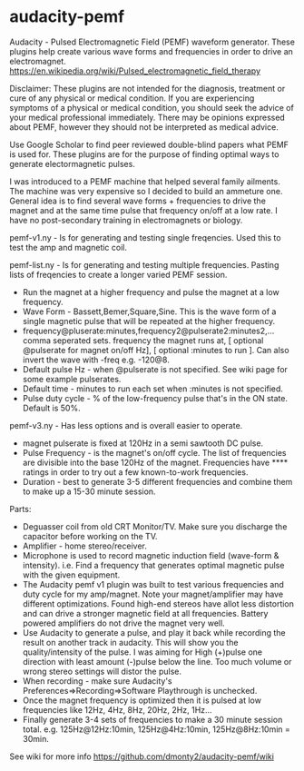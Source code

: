 # audacity-pemf
Audacity - Pulsed Electromagnetic Field (PEMF) waveform generator.  These plugins help create various wave forms and frequencies in order to drive an electromagnet.
https://en.wikipedia.org/wiki/Pulsed_electromagnetic_field_therapy

Disclaimer:  These plugins are not intended for the diagnosis, treatment or cure of any physical or medical condition. If you are experiencing symptoms of a physical or medical condition, you should seek the advice of your medical professional immediately.  There may be opinions expressed about PEMF, however they should not be interpreted as medical advice.

Use Google Scholar to find peer reviewed double-blind papers what PEMF is used for.  These plugins are for the purpose of finding optimal ways to generate electormagnetic pulses.

I was introduced to a PEMF machine that helped several family ailments.  The machine was very expensive so I decided to build an ammeture one.  General idea is to find several wave forms + frequencies to drive the magnet and at the same time pulse that frequency on/off at a low rate.   I have no post-secondary training in electromagnets or biology.

pemf-v1.ny - Is for generating and testing single freqencies.  Used this to test the amp and magnetic coil.

pemf-list.ny - Is for generating and testing multiple frequencies.   Pasting lists of freqencies to create a longer varied PEMF session.
 - Run the magnet at a higher frequency and pulse the magnet at a low frequency.
 - Wave Form - Bassett,Bemer,Square,Sine.  This is the wave form of a single magnetic pulse that will be repeated at the higher frequency.
 - frequency@pluserate:minutes,frequency2@pulserate2:minutes2,... comma seperated sets.  frequency the magnet runs at, [ optional @pulserate for magnet on/off Hz], [ optional :minutes to run ].  Can also invert the wave with -freq e.g. -120@8.
 - Default pulse Hz - when @pulserate is not specified.   See wiki page for some example pulserates.
 - Default time - minutes to run each set when :minutes is not specified.
 - Pulse duty cycle - % of the low-frequency pulse that's in the ON state. Default is 50%.

pemf-v3.ny - Has less options and is overall easier to operate.
 - magnet pulserate is fixed at 120Hz in a semi sawtooth DC pulse.
 - Pulse Frequency - is the magnet's  on/off cycle.  The list of frequencies are divisible into the base 120Hz of the magnet.  Frequencies have **** ratings in order to try out a few known-to-work frequencies.
 - Duration - best to generate 3-5 different frequencies and combine them to make up a 15-30 minute session.
 

Parts:
 - Deguasser coil from old CRT Monitor/TV.  Make sure you discharge the capacitor before working on the TV.
 - Amplifier - home stereo/receiver.
 - Microphone is used to record magnetic induction field (wave-form & intensity). i.e. Find a frequency that generates optimal magnetic pulse with the given equipment.
 - The Audacity pemf v1 plugin was built to test various frequencies and duty cycle for my amp/magnet.  Note your magnet/amplifier may have different optimizations.  Found high-end stereos have allot less distortion and can drive a stronger magnetic field at all frequencies.  Battery powered amplifiers do not drive the magnet very well.
 - Use Audacity to generate a pulse, and play it back while recording the result on another track in audacity.  This will show you the quality/intensity of the pulse.  I was aiming for High (+)pulse one direction with least amount (-)pulse below the line.  Too much volume or wrong stereo settings will distor the pulse.
 - When recording - make sure Audacity's Preferences=>Recording=>Software Playthrough is unchecked.
 - Once the magnet frequency is optimized then it is pulsed at low frequencies like 12Hz, 4Hz, 8Hz, 20Hz, 2Hz, 1Hz...
 - Finally generate 3-4 sets of frequencies to make a 30 minute session total. e.g. 125Hz@12Hz:10min, 125Hz@4Hz:10min, 125Hz@8Hz:10min = 30min.
 
 
 See wiki for more info https://github.com/dmonty2/audacity-pemf/wiki
 
